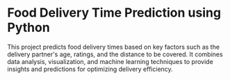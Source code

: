 # Food Delivery Time Prediction using Python

This project predicts food delivery times based on key factors such as the delivery partner's age, ratings, and the distance to be covered. It combines data analysis, visualization, and machine learning techniques to provide insights and predictions for optimizing delivery efficiency.

